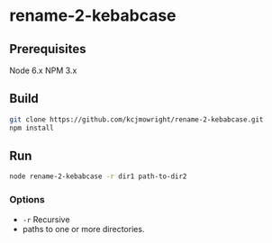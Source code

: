 rename-2-kebabcase
==================

## Prerequisites

Node 6.x
NPM 3.x

## Build 

```sh
git clone https://github.com/kcjmowright/rename-2-kebabcase.git
npm install
```

## Run

```sh
node rename-2-kebabcase -r dir1 path-to-dir2
```

### Options

- `-r` Recursive
- paths to one or more directories.

 

